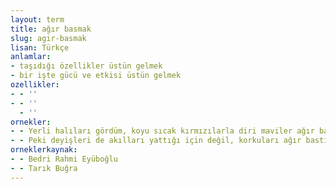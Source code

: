 ```yaml
---
layout: term
title: ağır basmak
slug: agir-basmak
lisan: Türkçe
anlamlar:
- taşıdığı özellikler üstün gelmek
- bir işte gücü ve etkisi üstün gelmek
ozellikler:
- - ''
- - ''
  - ''
ornekler:
- - Yerli halıları gördüm, koyu sıcak kırmızılarla diri maviler ağır basıyordu.
- - Peki deyişleri de akılları yattığı için değil, korkuları ağır bastığı için oldu.
orneklerkaynak:
- - Bedri Rahmi Eyüboğlu
- - Tarık Buğra
---
```

